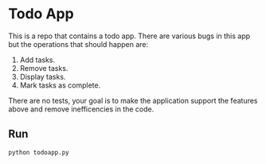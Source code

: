 # Todo App

This is a repo that contains a todo app. There are various bugs in this app but the operations that should happen are:

1. Add tasks.
2. Remove tasks.
3. Display tasks.
4. Mark tasks as complete.

There are no tests, your goal is to make the application support the features above and remove inefficencies in the code.

## Run

`python todoapp.py`